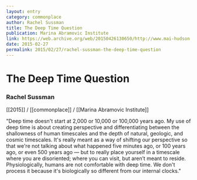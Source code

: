 ```yaml
---
layout: entry
category: commonplace
author: Rachel Sussman
title: The Deep Time Question
publication: Marina Abramovic Institute
link: https://web.archive.org/web/20150426130650/http://www.mai-hudson.org/content/2014/10/14/the-deep-time-question
date: 2015-02-27
permalink: 2015/02/27/rachel-sussman-the-deep-time-question
---
```


# The Deep Time Question

### Rachel Sussman

[[2015]] / [[commonplace]] / [[Marina Abramovic Institute]]

"Deep time doesn't start at 2,000 or 10,000 or 100,000 years ago. My use of deep time is about creating perspective and differentiating between the shallowness of human timescales and the depth of natural, geologic, and cosmic timescales. It's really meant as a way of shifting our perspective so that we're not talking about what happened five minutes ago, or 100 years ago, or even 500 years ago — but to really place yourself in a timescale where you are disoriented; where you can visit, but aren’t meant to reside. Physiologically, humans are not comfortable with deep time. We don't process it because it's biologically so different from our internal clocks."
 
 
